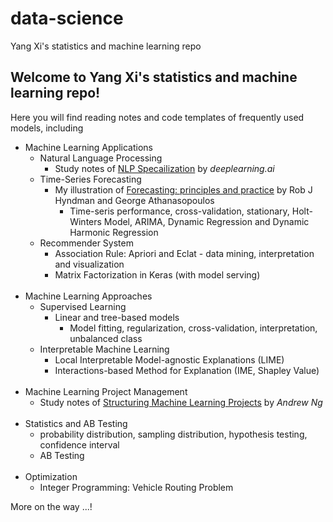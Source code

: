 # data-science
Yang Xi's statistics and machine learning repo

## Welcome to Yang Xi's statistics and machine learning repo!

Here you will find reading notes and code templates of frequently used models, including

- Machine Learning Applications
    - Natural Language Processing
        - Study notes of [NLP Specailization](https://www.coursera.org/specializations/natural-language-processing) by *deeplearning.ai*
    - Time-Series Forecasting
        - My illustration of [Forecasting: principles and practice](https://OTexts.org/fpp2/) by Rob J Hyndman and George Athanasopoulos   
            - Time-seris performance, cross-validation, stationary, Holt-Winters Model, ARIMA, Dynamic Regression and Dynamic Harmonic Regression
    - Recommender System
        - Association Rule: Apriori and Eclat - data mining, interpretation and visualization
        - Matrix Factorization in Keras (with model serving)
<br><br>
- Machine Learning Approaches
    - Supervised Learning
        - Linear and tree-based models
            - Model fitting, regularization, cross-validation, interpretation, unbalanced class
    - Interpretable Machine Learning
        - Local Interpretable Model-agnostic Explanations (LIME)
        - Interactions-based Method for Explanation (IME, Shapley Value)
<br><br>
- Machine Learning Project Management
    -  Study notes of [Structuring Machine Learning Projects](https://www.coursera.org/learn/machine-learning-projects) by *Andrew Ng*
<br><br>
- Statistics and AB Testing
    - probability distribution, sampling distribution, hypothesis testing, confidence interval
    - AB Testing
<br><br>
- Optimization
    - Integer Programming: Vehicle Routing Problem


More on the way ...!
